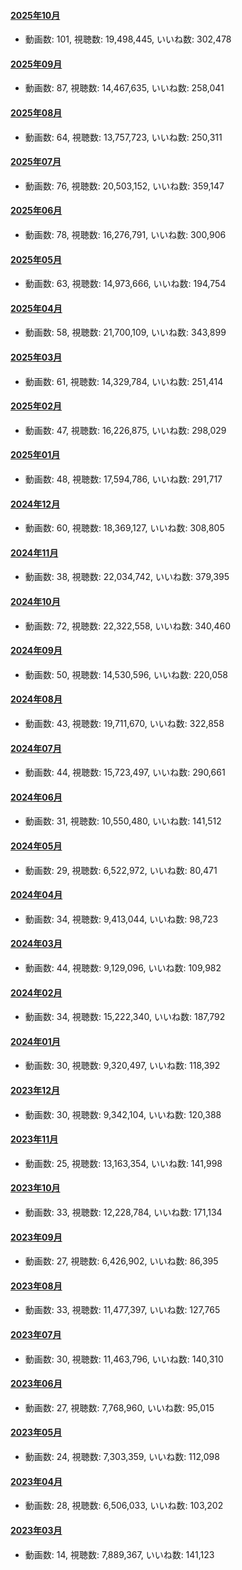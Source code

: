 #### [2025年10月](videos/202510 "wikilink")

-   動画数: 101, 視聴数: 19,498,445, いいね数: 302,478

#### [2025年09月](videos/202509 "wikilink")

-   動画数: 87, 視聴数: 14,467,635, いいね数: 258,041

#### [2025年08月](videos/202508 "wikilink")

-   動画数: 64, 視聴数: 13,757,723, いいね数: 250,311

#### [2025年07月](videos/202507 "wikilink")

-   動画数: 76, 視聴数: 20,503,152, いいね数: 359,147

#### [2025年06月](videos/202506 "wikilink")

-   動画数: 78, 視聴数: 16,276,791, いいね数: 300,906

#### [2025年05月](videos/202505 "wikilink")

-   動画数: 63, 視聴数: 14,973,666, いいね数: 194,754

#### [2025年04月](videos/202504 "wikilink")

-   動画数: 58, 視聴数: 21,700,109, いいね数: 343,899

#### [2025年03月](videos/202503 "wikilink")

-   動画数: 61, 視聴数: 14,329,784, いいね数: 251,414

#### [2025年02月](videos/202502 "wikilink")

-   動画数: 47, 視聴数: 16,226,875, いいね数: 298,029

#### [2025年01月](videos/202501 "wikilink")

-   動画数: 48, 視聴数: 17,594,786, いいね数: 291,717

#### [2024年12月](videos/202412 "wikilink")

-   動画数: 60, 視聴数: 18,369,127, いいね数: 308,805

#### [2024年11月](videos/202411 "wikilink")

-   動画数: 38, 視聴数: 22,034,742, いいね数: 379,395

#### [2024年10月](videos/202410 "wikilink")

-   動画数: 72, 視聴数: 22,322,558, いいね数: 340,460

#### [2024年09月](videos/202409 "wikilink")

-   動画数: 50, 視聴数: 14,530,596, いいね数: 220,058

#### [2024年08月](videos/202408 "wikilink")

-   動画数: 43, 視聴数: 19,711,670, いいね数: 322,858

#### [2024年07月](videos/202407 "wikilink")

-   動画数: 44, 視聴数: 15,723,497, いいね数: 290,661

#### [2024年06月](videos/202406 "wikilink")

-   動画数: 31, 視聴数: 10,550,480, いいね数: 141,512

#### [2024年05月](videos/202405 "wikilink")

-   動画数: 29, 視聴数: 6,522,972, いいね数: 80,471

#### [2024年04月](videos/202404 "wikilink")

-   動画数: 34, 視聴数: 9,413,044, いいね数: 98,723

#### [2024年03月](videos/202403 "wikilink")

-   動画数: 44, 視聴数: 9,129,096, いいね数: 109,982

#### [2024年02月](videos/202402 "wikilink")

-   動画数: 34, 視聴数: 15,222,340, いいね数: 187,792

#### [2024年01月](videos/202401 "wikilink")

-   動画数: 30, 視聴数: 9,320,497, いいね数: 118,392

#### [2023年12月](videos/202312 "wikilink")

-   動画数: 30, 視聴数: 9,342,104, いいね数: 120,388

#### [2023年11月](videos/202311 "wikilink")

-   動画数: 25, 視聴数: 13,163,354, いいね数: 141,998

#### [2023年10月](videos/202310 "wikilink")

-   動画数: 33, 視聴数: 12,228,784, いいね数: 171,134

#### [2023年09月](videos/202309 "wikilink")

-   動画数: 27, 視聴数: 6,426,902, いいね数: 86,395

#### [2023年08月](videos/202308 "wikilink")

-   動画数: 33, 視聴数: 11,477,397, いいね数: 127,765

#### [2023年07月](videos/202307 "wikilink")

-   動画数: 30, 視聴数: 11,463,796, いいね数: 140,310

#### [2023年06月](videos/202306 "wikilink")

-   動画数: 27, 視聴数: 7,768,960, いいね数: 95,015

#### [2023年05月](videos/202305 "wikilink")

-   動画数: 24, 視聴数: 7,303,359, いいね数: 112,098

#### [2023年04月](videos/202304 "wikilink")

-   動画数: 28, 視聴数: 6,506,033, いいね数: 103,202

#### [2023年03月](videos/202303 "wikilink")

-   動画数: 14, 視聴数: 7,889,367, いいね数: 141,123

